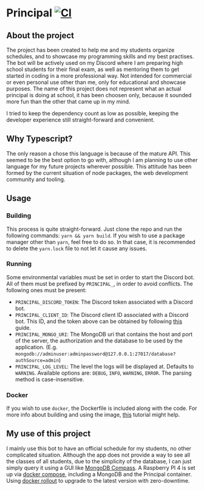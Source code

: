 # Principal [![CI](https://github.com/anwitars/principal/actions/workflows/ci.yml/badge.svg)](https://github.com/anwitars/principal/actions/workflows/ci.yml)

## About the project

The project has been created to help me and my students organize schedules, and to showcase my programming skills and my
best practises. The bot will be actively used on my Discord where I am preparing high school students for their final
exam, as well as mentoring them to get started in coding in a more professional way. Not intended for commercial or even
personal use other than me, only for educational and showcase purposes. The name of this project does not represent what
an actual principal is doing at school, it has been choosen only, because it sounded more fun than the other that came
up in my mind.

I tried to keep the dependency count as low as possible, keeping the developer experience still straight-forward and
convenient.

## Why Typescript?

The only reason a chose this language is because of the mature API. This seemed to be the best option to go with,
although I am planning to use other language for my future projects wherever possible. This attitude has been formed by
the current situation of node packages, the web development community and tooling.

## Usage

### Building

This process is quite straight-forward. Just clone the repo and run the following commands: `yarn && yarn build`. If you
wish to use a package manager other than `yarn`, feel free to do so. In that case, it is recommended to delete the
`yarn.lock` file to not let it cause any issues.

### Running

Some environmental variables must be set in order to start the Discord bot. All of them must be prefixed by
`PRINCIPAL_`, in order to avoid conflicts. The following ones must be present:

- `PRINCIPAL_DISCORD_TOKEN`: The Discord token associated with a Discord bot.
- `PRINCIPAL_CLIENT_ID`: The Discord client ID associated with a Discord bot. This ID, and the token above can be
  obtained by following [this](https://www.writebots.com/discord-bot-token/) guide.
- `PRINCIPAL_MONGO_URI`: The MongoDB uri that contains the host and port of the server, the authorization and the
  database to be used by the application. (E.g.
  `mongodb://adminuser:adminpassword@127.0.0.1:27017/database?authSource=admin`)
- `PRINCIPAL_LOG_LEVEL`: The level the logs will be displayed at. Defaults to `WARNING`. Available options are: `DEBUG`,
  `INFO`, `WARNING`, `ERROR`. The parsing method is case-insensitive.

### Docker

If you wish to use `docker`, the Dockerfile is included along with the code. For more info about building and using the
image, [this](https://docs.docker.com/get-started/) tutorial might help.

## My use of this project

I mainly use this bot to have an official schedule for my students, no other complicated situation. Although the app
does not provide a way to see all the classes of all students, due to the simplicity of the database, I can just simply
query it using a GUI like [MongoDB Compass](https://www.mongodb.com/products/tools/compass). A Raspberry PI 4 is set up
via [docker compose](https://docs.docker.com/compose/), including a MongoDB and the Principal container. Using
[docker rollout](https://github.com/Wowu/docker-rollout) to upgrade to the latest version with zero-downtime.
